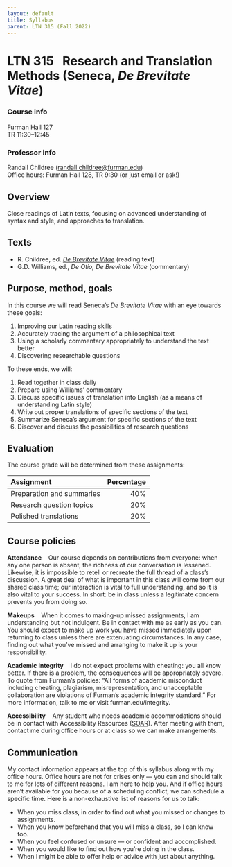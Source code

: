 ```yaml
---
layout: default
title: Syllabus
parent: LTN 315 (Fall 2022)
---
```



# LTN 315 &nbsp; Research and Translation Methods (Seneca, *De Brevitate Vitae*)

### Course info
Furman Hall 127  
TR 11:30–12:45

### Professor info
Randall Childree ([randall.childree@furman.edu](mailto:randall.childree@furman.edu))  
Office hours: Furman Hall 128, TR 9:30 (or just email or ask!)

## Overview
Close readings of Latin texts, focusing on advanced understanding of syntax and style, and approaches to translation.

## Texts
- R. Childree, ed. [*De Brevitate Vitae*](https://www.inusum.com/seneca/de-brevitate-vitae) (reading text)
- G.D. Williams, ed., *De Otio, De Brevitate Vitae* (commentary)

## Purpose, method, goals
In this course we will read Seneca’s *De Brevitate Vitae* with an eye towards these goals:
1. Improving our Latin reading skills
2. Accurately tracing the argument of a philosophical text
3. Using a scholarly commentary appropriately to understand the text better
4. Discovering researchable questions

To these ends, we will:
1. Read together in class daily
2. Prepare using Williams’ commentary
3. Discuss specific issues of translation into English (as a means of understanding Latin style)
4. Write out proper translations of specific sections of the text
5. Summarize Seneca’s argument for specific sections of the text
6. Discover and discuss the possibilities of research questions

## Evaluation
The course grade will be determined from these assignments:

| Assignment                 | Percentage |
|:---------------------------|-----------:|
| Preparation and summaries  | 40%        |
| Research question topics   | 20%        |
| Polished translations      | 20%        |

## Course policies
**Attendance** &nbsp; &nbsp;Our course depends on contributions from everyone: when any one person is absent, the richness of our conversation is lessened. Likewise, it is impossible to retell or recreate the full thread of a class’s discussion. A great deal of what is important in this class will come from our shared class time; our interaction is vital to full understanding, and so it is also vital to your success. In short: be in class unless a legitimate concern prevents you from doing so.

**Makeups** &nbsp; &nbsp;When it comes to making-up missed assignments, I am understanding but not indulgent. Be in contact with me as early as you can. You should expect to make up work you have missed immediately upon returning to class unless there are extenuating circumstances. In any case, finding out what you’ve missed and arranging to make it up is your responsibility.

**Academic integrity** &nbsp; &nbsp;I do not expect problems with cheating: you all know better. If there is a problem, the consequences will be appropriately severe. To quote from Furman’s policies: “All forms of academic misconduct including cheating, plagiarism, misrepresentation, and unacceptable collaboration are violations of Furman’s academic integrity standard.” For more information, talk to me or visit furman.edu/integrity.

**Accessibility** &nbsp; &nbsp;Any student who needs academic accommodations should be in contact with Accessibility Resources ([SOAR](https://www.furman.edu/accessibility/current-student-resources/)). After meeting with them, contact me during office hours or at class so we can make arrangements.

## Communication
My contact information appears at the top of this syllabus along with my office hours. Office hours are not for crises only — you can and should talk to me for lots of different reasons. I am here to help you. And if office hours aren’t available for you because of a scheduling conflict, we can schedule a specific time. Here is a non-exhaustive list of reasons for us to talk:
- When you miss class, in order to find out what you missed or changes to assignments.
- When you know beforehand that you will miss a class, so I can know too.
- When you feel confused or unsure — or confident and accomplished.
- When you would like to find out how you’re doing in the class.
- When I might be able to offer help or advice with just about anything.